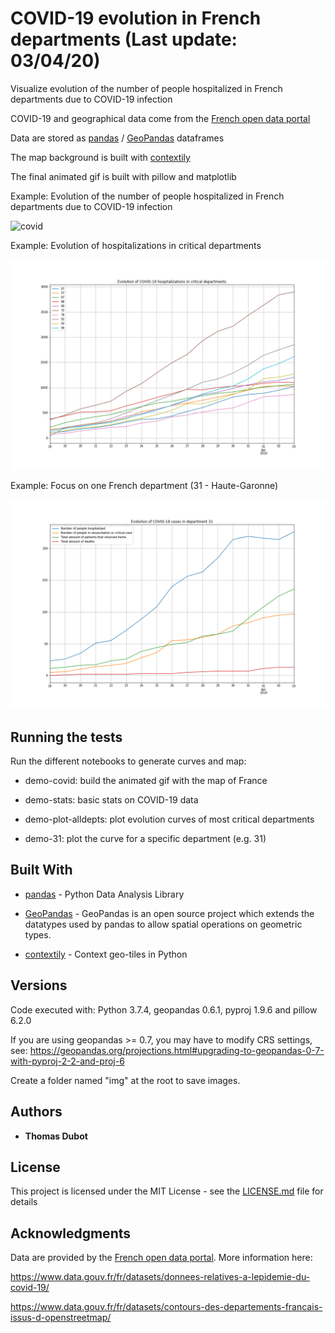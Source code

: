# COVID-19 evolution in French departments (Last update: 03/04/20)

Visualize evolution of the number of people hospitalized in French departments due to COVID-19 infection

COVID-19 and geographical data come from the [French open data portal](https://www.data.gouv.fr/fr/)

Data are stored as [pandas](https://pandas.pydata.org/) / [GeoPandas](http://geopandas.org/) dataframes

The map background is built with [contextily](https://github.com/darribas/contextily)

The final animated gif is built with pillow and matplotlib




Example: Evolution of the number of people hospitalized in French departments due to COVID-19 infection

![covid](covid-20200403.gif)

Example: Evolution of hospitalizations in critical departments

![topdeps](top10-20200403.png)

Example: Focus on one French department (31 - Haute-Garonne)

![hg](31-20200403.png)




## Running the tests

Run the different notebooks to generate curves and map:

* demo-covid: build the animated gif with the map of France

* demo-stats: basic stats on COVID-19 data

* demo-plot-alldepts: plot evolution curves of most critical departments

* demo-31: plot the curve for a specific department (e.g. 31)



## Built With

* [pandas](https://pandas.pydata.org/) - Python Data Analysis Library

* [GeoPandas](http://geopandas.org/) - GeoPandas is an open source project which extends the datatypes used by pandas to allow spatial operations on geometric types. 

* [contextily](https://github.com/darribas/contextily) - Context geo-tiles in Python


## Versions

Code executed with: Python 3.7.4, geopandas 0.6.1, pyproj 1.9.6 and pillow 6.2.0

If you are using geopandas >= 0.7, you may have to modify CRS settings, see: https://geopandas.org/projections.html#upgrading-to-geopandas-0-7-with-pyproj-2-2-and-proj-6

Create a folder named "img" at the root to save images.


## Authors

* **Thomas Dubot** 

## License

This project is licensed under the MIT License - see the [LICENSE.md](LICENSE.md) file for details


## Acknowledgments

Data are provided by the [French open data portal](https://www.data.gouv.fr/fr/). More information here:

https://www.data.gouv.fr/fr/datasets/donnees-relatives-a-lepidemie-du-covid-19/

https://www.data.gouv.fr/fr/datasets/contours-des-departements-francais-issus-d-openstreetmap/